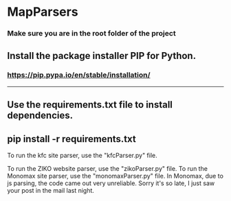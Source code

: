# MapParsers
### Make sure you are in the root folder of the project<br>
 Install the package installer PIP for Python.
---
### https://pip.pypa.io/en/stable/installation/
---
Use the requirements.txt file to install dependencies.
---
pip install -r requirements.txt
---
To run the kfc site parser, use the "kfcParser.py" file.

To run the ZIKO website parser, use the "zikoParser.py" file.
To run the Monomax site parser, use the "monomaxParser.py" file. In Monomax, due to js parsing, the code came out very unreliable. Sorry it's so late, I just saw your post in the mail last night.

